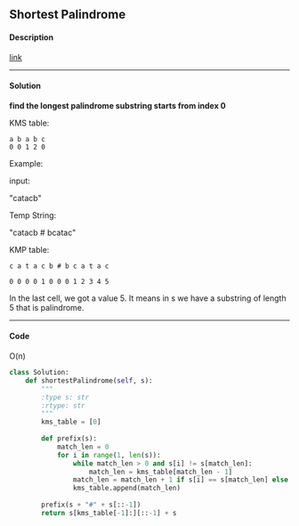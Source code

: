 ## Shortest Palindrome

#### Description

[link](https://leetcode.com/problems/shortest-palindrome/)

---

#### Solution

**find the longest palindrome substring starts from index 0**

KMS table:

```
a b a b c
0 0 1 2 0
```

Example:

input:

"catacb"

Temp String:

"catacb # bcatac"

KMP table:

```
c a t a c b # b c a t a c

0 0 0 0 1 0 0 0 1 2 3 4 5
```

In the last cell, we got a value 5. It means in s we have a substring of length 5 that is palindrome.

---

#### Code

O(n)

```python
class Solution:
    def shortestPalindrome(self, s):
        """
        :type s: str
        :rtype: str
        """
        kms_table = [0]
        
        def prefix(s):
            match_len = 0
            for i in range(1, len(s)):
                while match_len > 0 and s[i] != s[match_len]:
                    match_len = kms_table[match_len - 1]
                match_len = match_len + 1 if s[i] == s[match_len] else 0
                kms_table.append(match_len)
        
        prefix(s + "#" + s[::-1])
        return s[kms_table[-1]:][::-1] + s
```